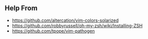 ## Help From
- https://github.com/altercation/vim-colors-solarized
- https://github.com/robbyrussell/oh-my-zsh/wiki/Installing-ZSH
- https://github.com/tpope/vim-pathogen

